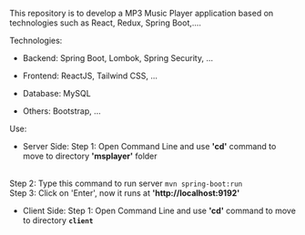 This repository is to develop a MP3 Music Player application based on technologies such as React, Redux, Spring Boot,....


Technologies:
- Backend: Spring Boot, Lombok, Spring Security, ...

- Frontend: ReactJS, Tailwind CSS, ...

- Database: MySQL

- Others: Bootstrap, ...


Use:
- Server Side:
Step 1: Open Command Line and use <b>'cd'</b> command to move to directory <b>'msplayer'</b> folder
<br>
Step 2: Type this command to run server
<code>mvn spring-boot:run</code>
<br>
Step 3: Click on 'Enter', now it runs at <b>'http://localhost:9192'</b>

- Client Side:
Step 1: Open Command Line and use <b>'cd'</b> command to move to directory <b>`client`</b>
